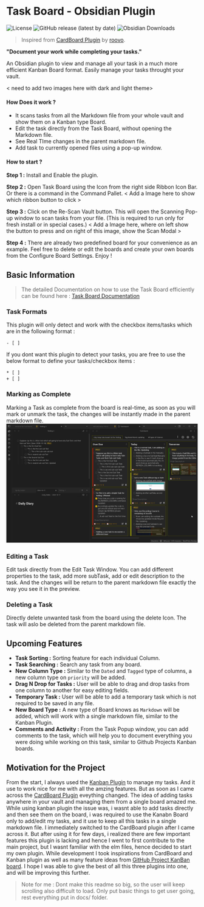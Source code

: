 # Task Board - Obsidian Plugin

![License](https://img.shields.io/github/license/tu2-atmanand/Task-Board)
![GitHub release (latest by date)](https://img.shields.io/github/v/release/tu2-atmanand/Task-Board?style=flat-square)
![Obsidian Downloads](https://img.shields.io/badge/dynamic/json?logo=obsidian&color=%23483699&label=downloads&query=%24%5B%22Task-Board%22%5D.downloads&url=https%3A%2F%2Fraw.githubusercontent.com%2Fobsidianmd%2Fobsidian-releases%2Fmaster%2Fcommunity-plugin-stats.json)

> Inspired from [CardBoard Plugin](https://github.com/roovo/obsidian-card-board) by [roovo](https://github.com/roovo).

**"Document your work while completing your tasks."**

An Obsidian plugin to view and manage all your task in a much more efficient Kanban Board format. Easily manage your tasks throught your vault.

< need to add two images here with dark and light theme>

#### **How Does it work ?**

- It scans tasks from all the Markdown file from your whole vault and show them on a Kanban type Board.
- Edit the task directly from the Task Board, without opening the Markdown file.
- See Real TIme changes in the parent markdown file.
- Add task to currently opened files using a pop-up window.

#### **How to start ?**

**Step 1 :** Install and Enable the plugin.

**Step 2 :** Open Task Board using the Icon from the right side Ribbon Icon Bar. Or there is a command in the Command Pallet.
< Add a Image here to show which ribbon button to click >

**Step 3 :** Click on the Re-Scan Vault button. This will open the Scanning Pop-up window to scan tasks from your file. (This is required to run only for fresh install or in special cases.)
< Add a Image here, where on left show the button to press and on right of this image, show the Scan Modal >

**Step 4 :** There are already two predefined board for your convenience as an example. Feel free to delete or edit the boards and create your own boards from the Configure Board Settings. Enjoy !

## Basic Information
> The detailed Documentation on how to use the Task Board efficiently can be found here : [Task Board Documentation]()

### Task Formats
This plugin will only detect and work with the checkbox items/tasks which are in the following format : 
```
- [ ]
```
If you dont want this plugin to detect your tasks, you are free to use the below format to define your tasks/checkbox items : 
```
* [ ] 
+ [ ] 
```

### Marking as Complete
Marking a Task as complete from the board is real-time, as soon as you will mark or unmark the task, the changes will be instantly made in the parent markdown file.
![Realt Time changes for marking task complete](assets/MarkTaskComplete.gif)

### Editing a Task
Edit task directly from the Edit Task Window. You can add different properties to the task, add more subTask, add or edit description to the task. And the changes will be return to the parent markdown file exactly the way you see it in the preview.

### Deleting a Task
Directly delete unwanted task from the board using the delete Icon. The task will aslo be deleted from the parent markdown file.


## Upcoming Features

- **Task Sorting :** Sorting feature for each individual Column.
- **Task Searching :** Search any task from any board.
- **New Column Type :** Similar to the `Dated` and `Tagged` type of columns, a new column type on `priority` will be added.
- **Drag N Drop for Tasks :** User will be able to drag and drop tasks from one column to another for easy editing fields.
- **Temporary Task :** User will be able to add a temporary task which is not required to be saved in any file.
- **New Board Type :** A new type of Board knows as `Markdown` will be added, which will work with a single markdown file, similar to the Kanban Plugin.
- **Comments and Activity :** From the Task Popup window, you can add comments to the task, which will help you to document everything you were doing while working on this task, similar to Github Projects Kanban boards.

## Motivation for the Project

From the start, I always used the [Kanban Plugin]() to manage my tasks. And it use to work nice for me with all the amzing features. But as soon as I came across the [CardBoard Plugin]() eveything changed. The idea of adding tasks anywhere in your vault and managing them from a single board amazed me. While using kanban plugin the issue was, i wasnt able to add tasks directly and then see them on the board, i was required to use the Kanabn Board only to add/edit my tasks, and it use to keep all this tasks in a single markdown file. I immediately switched to the CardBoard plugin after I came across it. But after using it for few days, i realized there are few important features this plugin is lacking and hence I went to first contribute to the main project, but I wasnt familiar with the elm files, hence decided to start my own plugin. While development I took inspirations from CardBoard and Kanban plugin as well as many feature ideas from [GitHub Project KanBan board](). I hope I was able to give the best of all this three plugins into one, and will be improving this further.


> Note for me :  Dont make this readme so big, so the user will keep scrolling also difficult to load. Only put basic things to get user going, rest everything put in docs/ folder.
